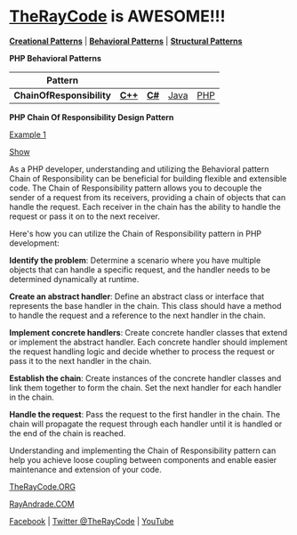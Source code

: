 

# [TheRayCode](../../README.md) is AWESOME!!! 

**[Creational Patterns](../README.md)** | **[Behavioral Patterns](../../Behavioral/README.md)** | **[Structural Patterns](../../Structural/README.md)**

**PHP Behavioral Patterns**

|Pattern|   |   |   |   |
|---|---|---|---|---|
| **ChainOfResponsibility** | [**C++**](../../../CPP/Behavioral/ChainOfResponsibility/README.md) | [**C#**](../../../Csharp/Behavioral/ChainOfResponsibility/README.md) | [Java](../../../Java/Behavioral/ChainOfResponsibility/README.md) | [PHP](../../../PHP/Behavioral/ChainOfResponsibility/README.md) |

**PHP Chain Of Responsibility Design Pattern**

[Example 1](./COR1/README.md)

[Show](./Show/README.md)


As a PHP developer, understanding and utilizing the Behavioral pattern Chain of Responsibility can be beneficial for building flexible and extensible code. 
The Chain of Responsibility pattern allows you to decouple the sender of a request from its receivers, providing a chain of objects that can handle the request. 
Each receiver in the chain has the ability to handle the request or pass it on to the next receiver.

Here's how you can utilize the Chain of Responsibility pattern in PHP development:

**Identify the problem**: Determine a scenario where you have multiple objects that can handle a specific request, and the handler needs to be determined dynamically at runtime.

**Create an abstract handler**: Define an abstract class or interface that represents the base handler in the chain. 
This class should have a method to handle the request and a reference to the next handler in the chain.

**Implement concrete handlers**: Create concrete handler classes that extend or implement the abstract handler. 
Each concrete handler should implement the request handling logic and decide whether to process the request or pass it to the next handler in the chain.

**Establish the chain**: Create instances of the concrete handler classes and link them together to form the chain. 
Set the next handler for each handler in the chain.

**Handle the request**: Pass the request to the first handler in the chain. The chain will propagate the request through each handler until it is handled or the end of the chain is reached.

Understanding and implementing the Chain of Responsibility pattern can help you achieve loose coupling between components and enable easier maintenance and extension of your code.


[TheRayCode.ORG](https://www.TheRayCode.ORG)

[RayAndrade.COM](https://www.RayAndrade.com)

[Facebook](https://www.facebook.com/TheRayCode/) | [Twitter @TheRayCode](https://www.twitter.com/TheRayCode/) | [YouTube](https://www.youtube.com/AndradeRay/)
